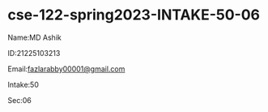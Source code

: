 # cse-122-spring2023-INTAKE-50-06

 Name:MD Ashik
 
 ID:21225103213
 
 Email:fazlarabby00001@gmail.com
 
 Intake:50
 
 Sec:06
